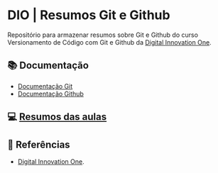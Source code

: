 
# DIO | Resumos Git e Github

Repositório para armazenar resumos sobre Git e Github do curso Versionamento de Código com Git e Github da [Digital Innovation One](https://www.dio.me/).

## 📚 Documentação
- [Documentação Git](https://git-scm.com/doc)
- [Documentação Github](https://docs.github.com/)

## 💻 [Resumos das aulas](https://github.com/kaio05/dio-resumos-git-e-github/resumo)

## 🔎 Referências
- [Digital Innovation One](https://www.dio.me/).


